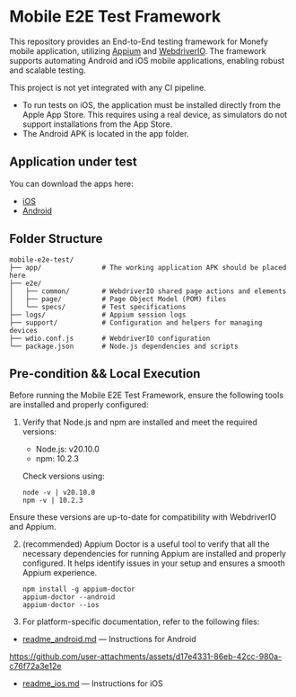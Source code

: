# Mobile E2E Test Framework

This repository provides an End-to-End testing framework for Monefy mobile application, utilizing [Appium](http://appium.io/docs/en/latest/) and [WebdriverIO](https://webdriver.io). The framework supports automating Android and iOS mobile applications, enabling robust and scalable testing.

This project is not yet integrated with any CI pipeline.
- To run tests on iOS, the application must be installed directly from the Apple App Store. This requires using a real device, as simulators do not support installations from the App Store.
- The Android APK is located in the app folder.

## Application under test

You can download the apps here:
- [iOS](https://itunes.apple.com/us/app/monefy-money-manager/id1212024409?)
- [Android](https://play.google.com/store/apps/details?id=com.monefy.app.lite)

## Folder Structure

```
mobile-e2e-test/
├── app/               # The working application APK should be placed here
├── e2e/
│   ├── common/        # WebdriverIO shared page actions and elements
│   ├── page/          # Page Object Model (POM) files
│   └── specs/         # Test specifications
├── logs/              # Appium session logs 
├── support/           # Configuration and helpers for managing devices
├── wdio.conf.js       # WebdriverIO configuration
└── package.json       # Node.js dependencies and scripts
```

## Pre-condition && Local Execution 

Before running the Mobile E2E Test Framework, ensure the following tools are installed and properly configured:

1. Verify that Node.js and npm are installed and meet the required versions:

   - Node.js: v20.10.0
   - npm: 10.2.3

   Check versions using:

   ```
   node -v | v20.10.0
   npm -v | 10.2.3
   ```

Ensure these versions are up-to-date for compatibility with WebdriverIO and Appium.

2. (recommended) Appium Doctor is a useful tool to verify that all the necessary dependencies for running Appium are installed and properly configured. It helps identify issues in your setup and ensures a smooth Appium experience.
   ```
   npm install -g appium-doctor
   appium-doctor --android
   appium-doctor --ios
   ```

3. For platform-specific documentation, refer to the following files:
- [readme_android.md](./readme_android.md) — Instructions for Android

https://github.com/user-attachments/assets/d17e4331-86eb-42cc-980a-c76f72a3e12e

- [readme_ios.md](./readme_ios.md) — Instructions for iOS



